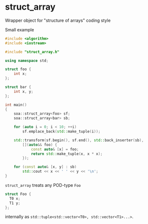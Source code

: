 # struct_array
Wrapper object for "structure of arrays" coding style

Small example
```c++
#include <algorithm>
#include <iostream>

#include "struct_array.h"

using namespace std;

struct foo {
	int x;
};

struct bar {
	int x, y;
};

int main()
{
	soa::struct_array<foo> sf;
	soa::struct_array<bar> sb;

	for (auto i = 0; i < 10; ++i)
		sf.emplace_back(std::make_tuple(i));

	std::transform(sf.begin(), sf.end(), std::back_inserter(sb),
		[](auto&& foo) {
			const auto& [x] = foo;
			return std::make_tuple(x, x * x);
		});

	for (const auto& [x, y] : sb)
		std::cout << x << ' ' << y << '\n';
}
```

`struct_array` treats any POD-type `Foo`

```c++
struct Foo {
  T0 x;
  T1 y;
};
```

internally as `std::tuple<std::vector<T0>, std::vector<T1>...>`.
